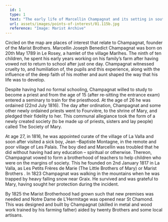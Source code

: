 ```yaml
---
  id: 1
  type: 1
  text: "The early life of Marcellin Champagnat and its setting in south-east- central France (now the department of Auvergne-Rhône- Alpes)."
  url: assets/images/points-of-interest/01.115b.jpg
  reference: "Image: Marist Archive"
---
```

Circled on the map are places of interest that relate to Champagnat, founder of the Marist Brothers. Marcellin Joseph Benedict Champagnat was born on 20th May 1789 in Le Rosey, a hamlet of the village Marlhes. The ninth of ten children, he spent his early years working on his family’s farm after having vowed not to return to school after just one day. Champagnat witnessed cruelty to, and humiliation of, the pupils and this experience, along with the influence of the deep faith of his mother and aunt shaped the way that his life was to develop.

Despite having had no formal schooling, Champagnat willed to study to become a priest and from the age of 15 (after re-sitting the entrance exam) entered a seminary to train for the priesthood. At the age of 26 he was ordained (22nd July 1816). The day after ordination, Champagnat and some other newly ordained priests went to Fourvière, to the shrine of Mary, and pledged their fidelity to her. This communal allegiance took the form of a newly created society (to be made up of priests, sisters and lay people) called The Society of Mary.

At age 27, in 1816, he was appointed curate of the village of La Valla and soon after visited a sick boy, Jean –Baptiste Montagne, in the remote and poor village of Les Palais. The boy died and Marcellin was troubled that he did without having had any education – spiritual or otherwise. Thereon, Champagnat vowed to form a brotherhood of teachers to help children who were on the margins of society. This he founded on 2nd January 1817 in La Valla, as Les Petits Frères de Marie (The Little Brothers of Mary) or Marist Brothers . In 1823 Champagnat was walking in the mountains when he was trapped by heavy falling snow near Graix. He survived and was grateful to Mary, having sought her protection during the incident.

By 1825 the Marist Brotherhood had grown such that new premises was needed and Notre Dame de L’Hermitage was opened near St Chamond. This was designed and built by Champagnat (skilled in metal and wood work trained by his farming father) aided by twenty Brothers and some local artisans.
        
